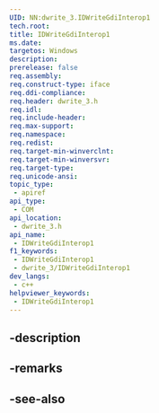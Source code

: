 ```yaml
---
UID: NN:dwrite_3.IDWriteGdiInterop1
tech.root: 
title: IDWriteGdiInterop1
ms.date: 
targetos: Windows
description: 
prerelease: false
req.assembly: 
req.construct-type: iface
req.ddi-compliance: 
req.header: dwrite_3.h
req.idl: 
req.include-header: 
req.max-support: 
req.namespace: 
req.redist: 
req.target-min-winverclnt: 
req.target-min-winversvr: 
req.target-type: 
req.unicode-ansi: 
topic_type:
 - apiref
api_type:
 - COM
api_location:
 - dwrite_3.h
api_name:
 - IDWriteGdiInterop1
f1_keywords:
 - IDWriteGdiInterop1
 - dwrite_3/IDWriteGdiInterop1
dev_langs:
 - c++
helpviewer_keywords:
 - IDWriteGdiInterop1
---
```


## -description

## -remarks

## -see-also

